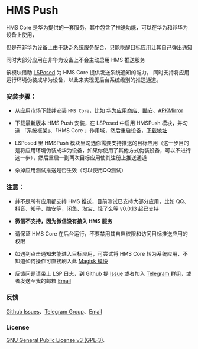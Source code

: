 # HMS Push


HMS Core 是华为提供的一套服务，其中包含了推送功能，可以在华为和非华为设备上使用，

但是在非华为设备上由于缺乏系统服务配合，只能唤醒目标应用让其自己弹出通知    

同时大部分应用在非华为设备上不会主动启用 HMS 推送服务

该模块借助 [LSPosed](https://github.com/LSPosed/LSPosed) 为 HMS Core 提供发送系统通知的能力，
同时支持将应用运行环境伪装成华为设备，以此来实现无后台系统级别的推送通道。

### 安装步骤：
- 从应用市场下载并安装 `HMS Core`，比如 [华为应用商店](https://appgallery.huawei.com/app/C10132067)、[酷安](https://www.coolapk.com/apk/com.huawei.hwid)、[APKMirror](https://www.apkmirror.com/apk/huawei-internet-services/huawei-mobile-services)

- 下载最新版本 HMS Push 安装，在 LSPosed 中启用 HMSPush 模块，并勾选 「系统框架」、「HMS Core 」作用域，然后重启设备，[下载地址](https://github.com/fei-ke/HMSPush/releases/latest)

- LSPosed 里 HMSPush 模块里勾选你需要支持推送的目标应用（这一步目的是将应用环境伪装成华为设备，如果你使用了其他方式伪装设备，可以不进行这一步），然后重启一到两次目标应用使其注册上推送通道

- 杀掉应用测试推送是否生效（可以使用QQ测试）
　　
### 注意：
- 并不是所有应用都支持 HMS 推送，目前测试已支持大部分应用，比如 QQ、抖音、知乎、酷安等，闲鱼、淘宝、饿了么等 v0.0.13 起已支持

- **微信不支持，因为微信没有接入 HMS 服务**

- 请保证 HMS Core 在后台运行，不要禁用其自启权限和访问目标推送应用的权限

- 如遇到点击通知未能进入目标应用，可尝试将 HMS Core 转为系统应用，不知道如何操作可直接刷入此 [Magisk 模块](https://github.com/fei-ke/HMSPush/releases/download/v0.0.5/HMSCore-v0.3.zip)

- 反馈问题请带上 LSP 日志，到 Github 提 [Issue](https://github.com/fei-ke/HMSPush/issues) 或者加入 [Telegram 群组](https://t.me/HMSPush)，或者发送至我的邮箱 [Email](mailto:hmspush@yufz.one)

### 反馈
[Github Issues](https://github.com/fei-ke/HMSPush/issues)、[Telegram Group](https://t.me/HMSPush)、[Email](mailto:hmspush@yufz.one)

### License
[GNU General Public License v3 (GPL-3)](http://www.gnu.org/copyleft/gpl.html).
